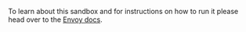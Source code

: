 To learn about this sandbox and for instructions on how to run it please head over
to the [Envoy docs](https://www.envoyproxy.io/docs/envoy/latest/start/sandboxes/tls.html).
